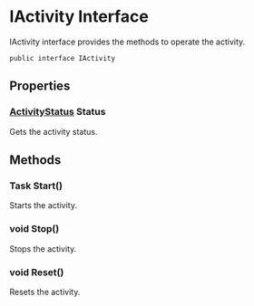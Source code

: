 # IActivity Interface

IActivity interface provides the methods to operate the activity.

<pre><code>public interface IActivity
</code></pre>

## Properties

### [ActivityStatus](https://github.com/aratomo-arazon/WFLite/tree/master/doc/Enums/ActivityStatus.md) Status
Gets the activity status.

## Methods

### Task Start()
Starts the activity.

### void Stop()
Stops the activity.

### void Reset()
Resets the activity.